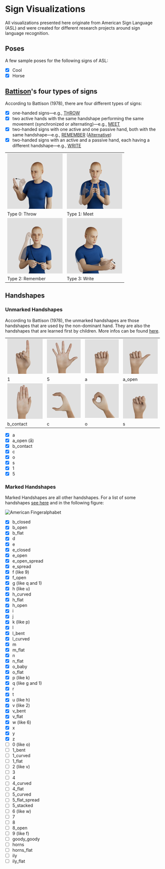 # Sign Visualizations

All visualizations presented here originate from American Sign Language (ASL) and were created for different research projects around sign language recognition.

## Poses

A few sample poses for the following signs of ASL:

- [x] Cool
- [x] Horse

## [Battison](https://citeseerx.ist.psu.edu/viewdoc/download?doi=10.1.1.582.7797&rep=rep1&type=pdf)'s four types of signs

According to Battison (1978), there are four different types of signs:

- [x] one-handed signs—e.g., [THROW](https://asl-lex.org/visualization/?sign=throw)
- [x] two active hands with the same handshape performing the same movement (synchronized or alternating)—e.g., [MEET](https://asl-lex.org/visualization/?sign=meet)
- [x] two-handed signs with one active and one passive hand, both with the same handshape—e.g., [REMEMBER](https://asl-lex.org/visualization/?sign=remember) ([Alternative](https://www.signingsavvy.com/search/remember))
- [x] two-handed signs with an active and a passive hand, each having a different handshape—e.g., [WRITE](https://asl-lex.org/visualization/?sign=write)

<table>
  <tr>
    <td><img src="battison's_four_types_of_signs_poses/throw.png" alt="Type 0: Throw" width="180px"></td>
    <td><img src="battison's_four_types_of_signs_poses/meet.png" alt="Type 1: Meet" width="180px"></td>
   </tr>
  <tr>
    <td>Type 0: Throw</td>
    <td>Type 1: Meet</td>
   </tr>
  <tr>
    <td><img src="battison's_four_types_of_signs_poses/remember.png" alt="Type 2: Remember" width="180px"></td>
    <td><img src="battison's_four_types_of_signs_poses/write.png" alt="Type 3: Write" width="180px"></td>
   </tr>
  <tr>
    <td>Type 2: Remember</td>
    <td>Type 3: Write</td>
   </tr>
</table>

## Handshapes

### Unmarked Handshapes

According to Battison (1978), the unmarked handshapes are those handshapes that are used by the non-dominant hand. They are also the handshapes that are learned first by children. More infos can be found [here](https://www.handspeak.com/learn/index.php?id=439).

<table>
  <tr>
    <td><img src="unmarked_handshapes/1.png" alt="1" width="120px"></td>
    <td><img src="unmarked_handshapes/5.png" alt="5" width="120px"></td>
    <td><img src="unmarked_handshapes/a.png" alt="a" width="120px"></td>
    <td><img src="unmarked_handshapes/a_open.png" alt="a_open" width="120px"></td>
   </tr>
  <tr>
    <td>1</td>
    <td>5</td>
    <td>a</td>
    <td>a_open</td>
   </tr>
  <tr>
    <td><img src="unmarked_handshapes/b_contact.png" alt="b_contact" width="120px"></td>
    <td><img src="unmarked_handshapes/c.png" alt="c" width="120px"></td>
    <td><img src="unmarked_handshapes/o.png" alt="o" width="120px"></td>
    <td><img src="unmarked_handshapes/s.png" alt="s" width="120px"></td>
   </tr>
  <tr>
    <td>b_contact</td>
    <td>c</td>
    <td>o</td>
    <td>s</td>
   </tr>
</table>

- [x] a
- [x] a_open (å)
- [x] b_contact
- [x] c
- [x] o
- [x] s
- [x] 1
- [x] 5

### Marked Handshapes

Marked Handshapes are all other handshapes. For a list of some handshapes [see here](https://github.com/serious-games-darmstadt/sign-visualizations/blob/main/handshapes.pdf) and in the following figure:

<img alt="American Fingeralphabet" src="https://upload.wikimedia.org/wikipedia/commons/thumb/c/c8/Asl_alphabet_gallaudet.svg/1920px-Asl_alphabet_gallaudet.svg.png" width="360">

- [x] b_closed
- [x] b_open
- [x] b_flat
- [x] d
- [x] e
- [x] e_closed
- [x] e_open
- [x] e_open_spread
- [x] e_spread
- [x] f (like 9)
- [x] f_open
- [x] g (like q and 1)
- [x] h (like u)
- [x] h_curved
- [x] h_flat
- [x] h_open
- [x] i
- [x] j
- [x] k (like p)
- [x] l
- [x] l_bent
- [x] l_curved
- [x] m
- [x] m_flat
- [x] n
- [x] n_flat
- [x] o_baby
- [x] o_flat
- [x] p (like k)
- [x] q (like g and 1)
- [x] r
- [x] t
- [x] u (like h)
- [x] v (like 2)
- [x] v_bent
- [x] v_flat
- [x] w (like 6)
- [x] x
- [x] y
- [x] z
- [ ] 0 (like o)
- [ ] 1_bent
- [ ] 1_curved
- [ ] 1_flat
- [ ] 2 (like v)
- [ ] 3
- [ ] 4
- [ ] 4_curved
- [ ] 4_flat
- [ ] 5_curved
- [ ] 5_flat_spread
- [ ] 5_stacked
- [ ] 6 (like w)
- [ ] 7
- [ ] 8
- [ ] 8_open
- [ ] 9 (like f)
- [ ] goody_goody
- [ ] horns
- [ ] horns_flat
- [ ] ily
- [ ] ily_flat
